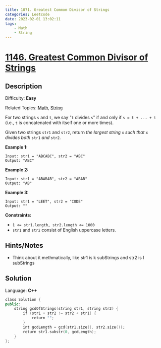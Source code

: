 ```yaml
---
title: 1071. Greatest Common Divisor of Strings
categories: Leetcode
date: 2023-02-01 13:02:11
tags:
    - Math
    - String
---
```


# [1146\. Greatest Common Divisor of Strings](https://leetcode.com/problems/greatest-common-divisor-of-strings/)

## Description

Difficulty: **Easy**

Related Topics: [Math](https://leetcode.com/tag/math/), [String](https://leetcode.com/tag/string/)

For two strings `s` and `t`, we say "`t` divides `s`" if and only if `s = t + ... + t` (i.e., `t` is concatenated with itself one or more times).

Given two strings `str1` and `str2`, return _the largest string_ `x` _such that_ `x` _divides both_ `str1` _and_ `str2`.

**Example 1:**

```text
Input: str1 = "ABCABC", str2 = "ABC"
Output: "ABC"
```

**Example 2:**

```text
Input: str1 = "ABABAB", str2 = "ABAB"
Output: "AB"
```

**Example 3:**

```text
Input: str1 = "LEET", str2 = "CODE"
Output: ""
```

**Constraints:**

* `1 <= str1.length, str2.length <= 1000`
* `str1` and `str2` consist of English uppercase letters.

## Hints/Notes

* Think about it methmatically, like str1 is k subStrings and str2 is l subStrings

## Solution

Language: **C++**

```C++
class Solution {
public:
    string gcdOfStrings(string str1, string str2) {
        if (str1 + str2 != str2 + str1) {
            return "";
        }
        int gcdLength = gcd(str1.size(), str2.size());
        return str1.substr(0, gcdLength);
    }
};
```
